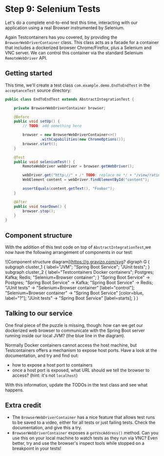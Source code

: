 # Step 9: Selenium Tests

Let's do a complete end-to-end test this time, interacting with our application using a real Browser instrumented by Selenium.

Again Testcontainers has you covered, by providing the `BrowserWebDriverContainer` class. This class acts as a facade for a  container that includes a dockerized browser Chrome/Firefox, plus a Selenium and VNC server. 
We can control this container via the standard Selenium `RemoteWebDriver` API.

## Getting started

This time, we'll create a test class `com.example.demo.EndToEndTest` in the `acceptanceTest` source directory:


```java
public class EndToEndTest extends AbstractIntegrationTest {

    private BrowserWebDriverContainer browser;

    @Before
    public void setUp() {
        // TODO: add something here

        browser = new BrowserWebDriverContainer<>()
                .withCapabilities(new ChromeOptions());
        browser.start();
    }

    @Test
    public void seleniumTest() {
        RemoteWebDriver webDriver = browser.getWebDriver();

        webDriver.get("http://" + /* TODO: replace me */ + "/view/ratings/");
        WebElement content = webDriver.findElementById("content");

        assertEquals(content.getText(), "Foobar");
    }

    @After
    public void tearDown() {
        browser.stop();
    }
}
```

## Component structure

With the addition of this test code on top of `AbstractIntegrationTest`,we now have the following arrangement of components in our test:


![Component structure diagram](https://g.gravizo.com/svg?
digraph G {
    subgraph cluster_1 {
        label="JVM";
        "Spring Boot Service";
        "JUnit tests";
    }
    subgraph cluster_2 {
        label="Testcontainers Docker containers";
        Postgres;
        Kafka;
        Redis;
        "Selenium+Browser container";
    }
    "Spring Boot Service" -> Postgres;
    "Spring Boot Service" -> Kafka;
    "Spring Boot Service" -> Redis;
    "JUnit tests" -> "Selenium+Browser container" [label="control"];
    "Selenium+Browser container" -> "Spring Boot Service" [color=blue, label="?"];
    "JUnit tests" -> "Spring Boot Service" [label=starts];
}
)

## Talking to our service

One final piece of the puzzle is missing, though: how can we get our dockerized web browser to communicate with the Spring Boot server running inside our local JVM? (the blue line in the diagram).

Normally Docker containers cannot access the host machine, but Testcontainers offers a mechanism to expose host ports.
Have a look at the documentation, and try and find out:

* how to expose a host port to containers
* once a host port is exposed, what URL should we tell the browser to access? (hint: it's not `localhost`)

With this information, update the TODOs in the test class and see what happens.

## Extra credit

* The `BrowserWebDriverContainer` has a nice feature that allows test runs to be saved to a video, either for all tests or just failing tests. Check the documentation, and give this a try.
* `BrowserWebDriverContainer` exposes a `getVncAddress()` method. Can you use this on your local machine to watch tests as they run via VNC? Even better, try and use the browser's inspect tools while stopped on a breakpoint in your tests!
